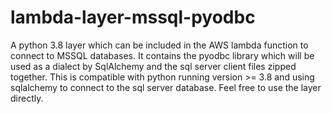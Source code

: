 # lambda-layer-mssql-pyodbc
A python 3.8 layer which can be included in the AWS lambda function to connect to MSSQL databases. It contains the pyodbc library which will be used as a dialect by SqlAlchemy and the sql server client files zipped together. This is compatible with python running version >= 3.8 and using sqlalchemy to connect to the sql server database. Feel free to use the layer directly.
